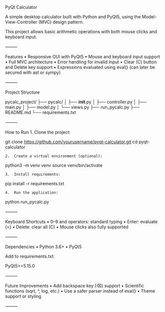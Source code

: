 PyQt Calculator

A simple desktop calculator built with Python and PyQt5, using the Model-View-Controller (MVC) design pattern.

This project allows basic arithmetic operations with both mouse clicks and keyboard input.

⸻

Features
	•	Responsive GUI with PyQt5
	•	Mouse and keyboard input support
	•	Full MVC architecture
	•	Error handling for invalid input
	•	Clear (C) button and Delete key support
	•	Expressions evaluated using eval() (can later be secured with ast or sympy)

⸻

Project Structure

pycalc_project/
├── pycalc/
│   ├── __init__.py
│   ├── controller.py
│   ├── main.py
│   ├── model.py
│   └── views.py
├── run_pycalc.py
├── README.md
└── requirements.txt



⸻

How to Run
	1.	Clone the project:

git clone https://github.com/yourusername/pyqt-calculator.git
cd pyqt-calculator


	2.	Create a virtual environment (optional):

python3 -m venv venv
source venv/bin/activate


	3.	Install requirements:

pip install -r requirements.txt


	4.	Run the application:

python run_pycalc.py



⸻

Keyboard Shortcuts
	•	0–9 and operators: standard typing
	•	Enter: evaluate (=)
	•	Delete: clear all (C)
	•	Mouse clicks also fully supported

⸻

Dependencies
	•	Python 3.6+
	•	PyQt5

Add to requirements.txt:

PyQt5>=5.15.0



⸻

Future Improvements
	•	Add backspace key (⌫) support
	•	Scientific functions (sqrt, ^, log, etc.)
	•	Use a safer parser instead of eval()
	•	Theme support or styling

⸻